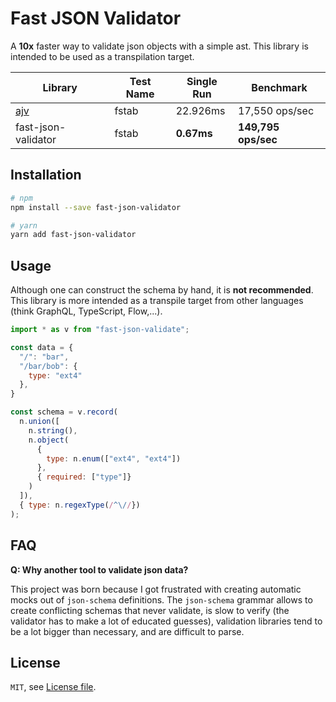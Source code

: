 # Fast JSON Validator

A **10x** faster way to validate json objects with a simple ast. This library
is intended to be used as a transpilation target.

| Library | Test Name | Single Run | Benchmark |
|---|---|---|---|
| [ajv](https://github.com/epoberezkin/ajv) | fstab | 22.926ms | 17,550 ops/sec |
| fast-json-validator | fstab | **0.67ms** | **149,795 ops/sec** |

## Installation

```bash
# npm
npm install --save fast-json-validator

# yarn
yarn add fast-json-validator
```

## Usage

Although one can construct the schema by hand, it is **not recommended**. This
library is more intended as a transpile target from other languages (think
GraphQL, TypeScript, Flow,...).

```js
import * as v from "fast-json-validate";

const data = {
  "/": "bar",
  "/bar/bob": {
    type: "ext4"
  },
}

const schema = v.record(
  n.union([
    n.string(),
    n.object(
      {
        type: n.enum(["ext4", "ext4"])
      },
      { required: ["type"]}
    )
  ]),
  { type: n.regexType(/^\//})
);
```

## FAQ

**Q: Why another tool to validate json data?**

This project was born because I got frustrated with creating automatic mocks
out of `json-schema` definitions. The `json-schema` grammar allows to create
conflicting schemas that never validate, is slow to verify (the validator has
to make a lot of educated guesses), validation libraries tend to be a lot
bigger than necessary, and are difficult to parse.

## License

`MIT`, see [License file](LICENSE.md).
